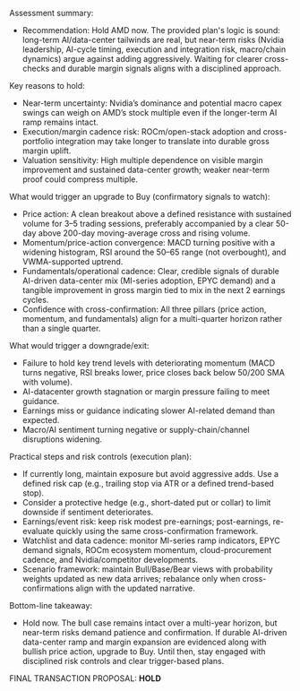 Assessment summary:
- Recommendation: Hold AMD now. The provided plan's logic is sound: long-term AI/data-center tailwinds are real, but near-term risks (Nvidia leadership, AI-cycle timing, execution and integration risk, macro/chain dynamics) argue against adding aggressively. Waiting for clearer cross-checks and durable margin signals aligns with a disciplined approach.

Key reasons to hold:
- Near-term uncertainty: Nvidia’s dominance and potential macro capex swings can weigh on AMD’s stock multiple even if the longer-term AI ramp remains intact.
- Execution/margin cadence risk: ROCm/open-stack adoption and cross-portfolio integration may take longer to translate into durable gross margin uplift.
- Valuation sensitivity: High multiple dependence on visible margin improvement and sustained data-center growth; weaker near-term proof could compress multiple.

What would trigger an upgrade to Buy (confirmatory signals to watch):
- Price action: A clean breakout above a defined resistance with sustained volume for 3–5 trading sessions, preferably accompanied by a clear 50-day above 200-day moving-average cross and rising volume.
- Momentum/price-action convergence: MACD turning positive with a widening histogram, RSI around the 50–65 range (not overbought), and VWMA-supported uptrend.
- Fundamentals/operational cadence: Clear, credible signals of durable AI-driven data-center mix (MI-series adoption, EPYC demand) and a tangible improvement in gross margin tied to mix in the next 2 earnings cycles.
- Confidence with cross-confirmation: All three pillars (price action, momentum, and fundamentals) align for a multi-quarter horizon rather than a single quarter.

What would trigger a downgrade/exit:
- Failure to hold key trend levels with deteriorating momentum (MACD turns negative, RSI breaks lower, price closes back below 50/200 SMA with volume).
- AI-datacenter growth stagnation or margin pressure failing to meet guidance.
- Earnings miss or guidance indicating slower AI-related demand than expected.
- Macro/AI sentiment turning negative or supply-chain/channel disruptions widening.

Practical steps and risk controls (execution plan):
- If currently long, maintain exposure but avoid aggressive adds. Use a defined risk cap (e.g., trailing stop via ATR or a defined trend-based stop).
- Consider a protective hedge (e.g., short-dated put or collar) to limit downside if sentiment deteriorates.
- Earnings/event risk: keep risk modest pre-earnings; post-earnings, re-evaluate quickly using the same cross-confirmation framework.
- Watchlist and data cadence: monitor MI-series ramp indicators, EPYC demand signals, ROCm ecosystem momentum, cloud-procurement cadence, and Nvidia/competitor developments.
- Scenario framework: maintain Bull/Base/Bear views with probability weights updated as new data arrives; rebalance only when cross-confirmations align with the updated narrative.

Bottom-line takeaway:
- Hold now. The bull case remains intact over a multi-year horizon, but near-term risks demand patience and confirmation. If durable AI-driven data-center ramp and margin expansion are evidenced along with bullish price action, upgrade to Buy. Until then, stay engaged with disciplined risk controls and clear trigger-based plans.

FINAL TRANSACTION PROPOSAL: **HOLD**
